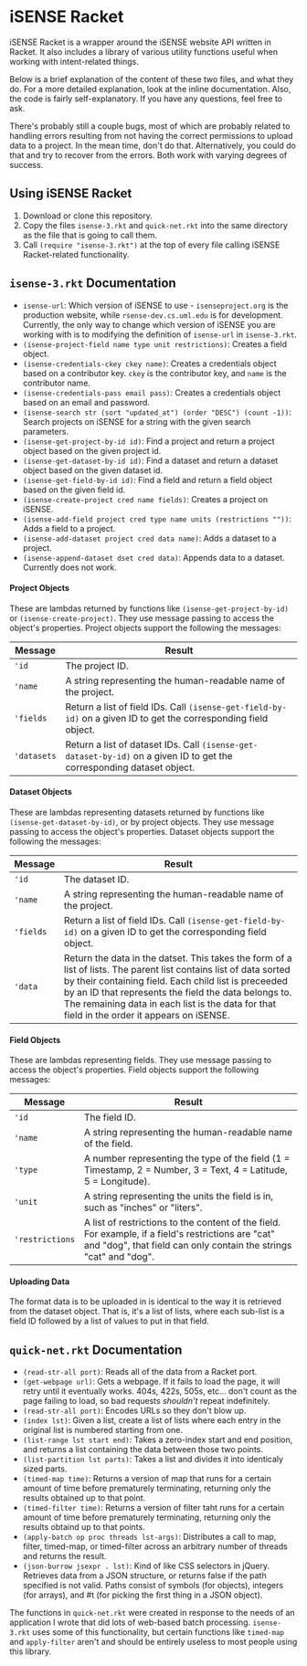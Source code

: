 # iSENSE Racket
iSENSE Racket is a wrapper around the iSENSE website API written in Racket.  It also includes a library of various utility functions useful when working with intent-related things.

Below is a brief explanation of the content of these two files, and what they do.  For a more detailed explanation, look at the inline documentation.  Also, the code is fairly self-explanatory.  If you have any questions, feel free to ask.

There's probably still a couple bugs, most of which are probably related to handling errors resulting from not having the correct permissions to upload data to a project.  In the mean time, don't do that.  Alternatively, you could do that and try to recover from the errors.  Both work with varying degrees of success.

Using iSENSE Racket
-------------------
1. Download or clone this repository.
2. Copy the files `isense-3.rkt` and `quick-net.rkt` into the same directory as the file that is going to call them.
3. Call `(require "isense-3.rkt")` at the top of every file calling iSENSE Racket-related functionality.

`isense-3.rkt` Documentation
----------------------------
* `isense-url`: Which version of iSENSE to use - `isenseproject.org` is the production website, while `rsense-dev.cs.uml.edu` is for development.<br>Currently, the only way to change which version of iSENSE you are working with is to modifying the definition of `isense-url` in `isense-3.rkt`.
* `(isense-project-field name type unit restrictions)`: Creates a field object.
* `(isense-credentials-ckey ckey name)`: Creates a credentials object based on a contributor key.  `ckey` is the contributor key, and `name` is the contributor name.
* `(isense-credentials-pass email pass)`: Creates a credentials object based on an email and password.
* `(isense-search str (sort "updated_at") (order "DESC") (count -1))`: Search projects on iSENSE for a string with the given search parameters.
* `(isense-get-project-by-id id)`: Find a project and return a project object based on the given project id.
* `(isense-get-dataset-by-id id)`: Find a dataset and return a dataset object based on the given dataset id.
* `(isense-get-field-by-id id)`: Find a field and return a field object based on the given field id.
* `(isense-create-project cred name fields)`: Creates a project on iSENSE.
* `(isense-add-field project cred type name units (restrictions ""))`: Adds a field to a project.
* `(isense-add-dataset project cred data name)`: Adds a dataset to a project.
* `(isense-append-dataset dset cred data)`: Appends data to a dataset.  Currently does not work.

#### Project Objects
These are lambdas returned by functions like `(isense-get-project-by-id)` or `(isense-create-project)`.  They use message passing to access the object's properties.  Project objects support the following the messages:

Message | Result
--- | ---
`'id` | The project ID.
`'name` | A string representing the human-readable name of the project.
`'fields` | Return a list of field IDs.  Call `(isense-get-field-by-id)` on a given ID to get the corresponding field object.
`'datasets` | Return a list of dataset IDs.  Call `(isense-get-dataset-by-id)` on a given ID to get the corresponding dataset object.

#### Dataset Objects
These are lambdas representing datasets returned by functions like `(isense-get-dataset-by-id)`, or by project objects.  They use message passing to access the object's properties.  Dataset objects support the following the messages:

Message | Result
--- | ---
`'id` | The dataset ID.
`'name` | A string representing the human-readable name of the project.
`'fields` | Return a list of field IDs.  Call `(isense-get-field-by-id)` on a given ID to get the corresponding field object.
`'data` | Return the data in the datset.  This takes the form of a list of lists.  The parent list contains list of data sorted by their containing field.  Each child list is preceeded by an ID that represents the field the data belongs to.  The remaining data in each list is the data for that field in the order it appears on iSENSE.

#### Field Objects
These are lambdas representing fields.  They use message passing to access the object's properties.  Field objects support the following messages:

Message | Result
--- | ---
`'id` | The field ID.
`'name` | A string representing the human-readable name of the field.
`'type` | A number representing the type of the field (1 = Timestamp, 2 = Number, 3 = Text, 4 = Latitude, 5 = Longitude). 
`'unit` | A string representing the units the field is in, such as "inches" or "liters".
`'restrictions` | A list of restrictions to the content of the field.  For example, if a field's restrictions are "cat" and "dog", that field can only contain the strings "cat" and "dog".

#### Uploading Data
The format data is to be uploaded in is identical to the way it is retrieved from the dataset object.  That is, it's a list of lists, where each sub-list is a field ID followed by a list of values to put in that field.

`quick-net.rkt` Documentation
-----------------------------
* `(read-str-all port)`: Reads all of the data from a Racket port.
* `(get-webpage url)`: Gets a webpage.  If it fails to load the page, it will retry until it eventually works.  404s, 422s, 505s, etc... don't count as the page failing to load, so bad requests *shouldn't* repeat indefinitely.
* `(read-str-all port)`: Encodes URLs so they don't blow up.
* `(index lst)`: Given a list, create a list of lists where each entry in the original list is numbered starting from one.
* `(list-range lst start end)`: Takes a zero-index start and end position, and returns a list containing the data between those two points.
* `(list-partition lst parts)`: Takes a list and divides it into identicaly sized parts.
* `(timed-map time)`: Returns a version of map that runs for a certain amount of time before prematurely terminating, returning only the results obtained up to that point.
* `(timed-filter time)`: Returns a version of filter taht runs for a certain amount of time before prematurely terminating, returning only the results obtaind up to that points.
* `(apply-batch op proc threads lst-args)`: Distributes a call to map, filter, timed-map, or timed-filter across an arbitrary number of threads and returns the result.
* `(json-burrow jsexpr . lst)`: Kind of like CSS selectors in jQuery.  Retrieves data from a JSON structure, or returns false if the path specified is not valid.  Paths consist of symbols (for objects), integers (for arrays), and #t (for picking the first thing in a JSON object).

The functions in `quick-net.rkt` were created in response to the needs of an application I wrote that did lots of web-based batch processing.  `isense-3.rkt` uses some of this functionality, but certain functions like `timed-map` and `apply-filter` aren't and should be entirely useless to most people using this library.
